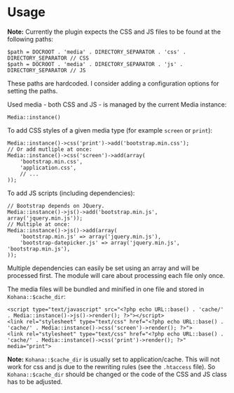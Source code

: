 # Usage

**Note:** Currently the plugin expects the CSS and JS files to be found at the following paths:

    $path = DOCROOT . 'media' . DIRECTORY_SEPARATOR . 'css' . DIRECTORY_SEPARATOR // CSS
    $path = DOCROOT . 'media' . DIRECTORY_SEPARATOR . 'js' . DIRECTORY_SEPARATOR // JS

These paths are hardcoded. I consider adding a configuration options for setting the paths.

Used media - both CSS and JS - is managed by the current Media instance:

    Media::instance()

To add CSS styles of a given media type (for example `screen` or `print`):

    Media::instance()->css('print')->add('bootstrap.min.css');
    // Or add mutliple at once:
    Media::instance()->css('screen')->add(array(
        'bootstrap.min.css',
        'application.css',
        // ...
    ));

To add JS scripts (including dependencies):

    // Bootstrap depends on JQuery.
    Media::instance()->js()->add('bootstrap.min.js', array('jquery.min.js'));
    // Multiple at once:
    Media::instance()->js()->add(array(
        'bootstrap.min.js' => array('jquery.min.js'),
        'bootstrap-datepicker.js' => array('jquery.min.js', 'bootstrap.min.js'),
    ));

Multiple dependencies can easily be set using an array and will be processed first. The module will care about processing each file only once.

The media files will be bundled and minified in one file and stored in `Kohana::$cache_dir`:

    <script type="text/javascript" src="<?php echo URL::base() . 'cache/' . Media::instance()->js()->render(); ?>"></script>
    <link rel="stylesheet" type="text/css" href="<?php echo URL::base() . 'cache/' . Media::instance()->css('screen')->render(); ?>">
    <link rel="stylesheet" type="text/css" href="<?php echo URL::base() . 'cache/' . Media::instance()->css('print')->render(); ?>" media="print">

**Note:** `Kohana::$cache_dir` is usually set to application/cache. This will not work for css and js due to the rewriting rules (see the `.htaccess` file). So `Kohana::$cache_dir` should be changed or the code of the CSS and JS class has to be adjusted.